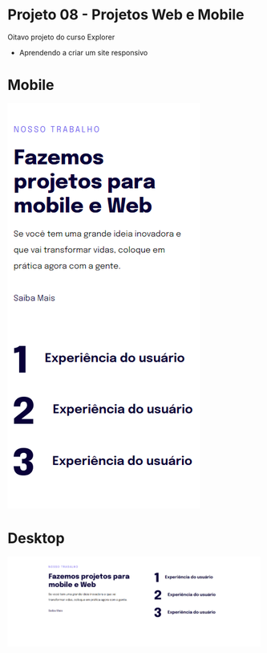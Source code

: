 # Projeto 08 - Projetos Web e Mobile
Oitavo projeto do curso Explorer 

- Aprendendo a criar um site responsivo


# Mobile

![](imagens/screenshot.png)


# Desktop

![](imagens/screenshot2.png)